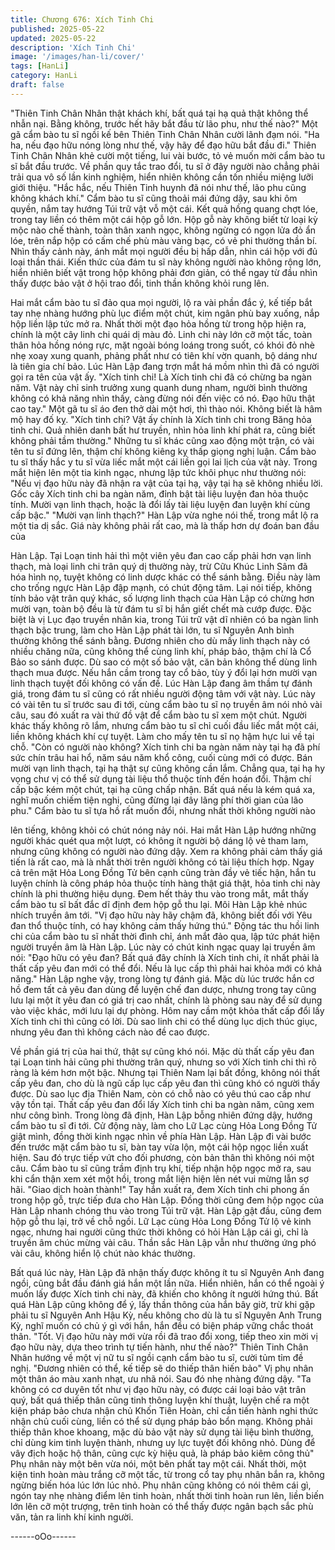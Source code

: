 ```yaml
---
title: Chương 676: Xích Tinh Chi
published: 2025-05-22
updated: 2025-05-22
description: 'Xích Tinh Chi'
image: '/images/han-li/cover/'
tags: [HanLi]
category: HanLi
draft: false
---
```


"Thiên Tinh Chân Nhân thật khách khí, bất quá tại hạ quả thật
không thể nhẫn nại. Bằng không, trước hết hãy bắt đầu từ lão
phu, như thế nào?" Một gã cẩm bào tu sĩ ngồi kế bên Thiên Tinh
Chân Nhân cười lãnh đạm nói.
"Ha ha, nếu đạo hữu nóng lòng như thế, vậy hãy để đạo hữu bắt
đầu đi."
Thiên Tinh Chân Nhân khẻ cười một tiếng, lui vài bước, tỏ vẻ
muốn mời cẩm bào tu sĩ bắt đầu trước.
Về phần quy tắc trao đổi, tu sĩ ở đây người nào chẳng phải trải
qua vô số lần kinh nghiệm, hiển nhiên không cần tốn nhiều miệng
lưỡi giới thiệu.
"Hắc hắc, nếu Thiên Tinh huynh đã nói như thế, lão phu cũng
không khách khí." Cẩm bào tu sĩ cũng thoải mái đứng dậy, sau khi
ôm quyền, nắm tay hướng Túi trữ vật vỗ một cái.
Kết quả hồng quang chợt lóe, trong tay liền có thêm một cái hộp
gỗ lớn.
Hộp gỗ này không biết từ loại kỳ mộc nào chế thành, toàn thân
xanh ngọc, không ngừng có ngọn lửa đỏ ẩn lóe, trên nắp hộp có
cấm chế phù màu vàng bạc, có vẻ phi thường thần bí.
Nhìn thấy cảnh này, ánh mắt mọi người đều bị hấp dẫn, nhìn cái
hộp với đủ loại thần thái.
Kiến thức của đám tu sĩ này không người nào không rộng lớn,
hiển nhiên biết vật trong hộp không phải đơn giản, có thể ngay từ
đầu nhìn thấy được bảo vật ở hội trao đổi, tinh thần không khỏi
rung lên.

Hai mắt cẩm bào tu sĩ đảo qua mọi người, lộ ra vài phần đắc ý, kế
tiếp bắt tay nhẹ nhàng hướng phù lục điểm một chút, kim ngân
phù bay xuống, nắp hộp liền lập tức mở ra. Nhất thời một đạo hỏa
hồng từ trong hộp hiện ra, chính là một cây linh chi quái dị màu
đỏ.
Linh chi này lớn cỡ một tấc, toàn thân hỏa hồng nóng rực, mặt
ngoài bóng loáng trong suốt, có khói đỏ nhè nhẹ xoay xung
quanh, phảng phất như có tiên khí vờn quanh, bộ dáng như là
tiên gia chí bảo.
Lúc Hàn Lập đang trợn mắt há mồm nhìn thì đã có người gọi ra
tên của vật ấy.
"Xích tinh chi! Là Xích tinh chi đã có chừng ba ngàn năm. Vật này
chỉ sinh trưởng xung quanh dung nham, người bình thường không
có khả năng nhìn thấy, càng đừng nói đến việc có nó. Đạo hữu
thật cao tay." Một gã tu sĩ áo đen thở dài một hơi, thì thào nói.
Không biết là hâm mộ hay đố kỵ.
"Xích tinh chi? Vật ấy chính là Xích tinh chi trong Băng hỏa tinh
chi. Quả nhiên danh bất hư truyền, nhìn hỏa linh khí phát ra, cũng
biết không phải tầm thường." Những tu sĩ khác cũng xao động
một trận, có vài tên tu sĩ đứng lên, thậm chí không kiêng kỵ thấp
giọng nghị luận.
Cẩm bào tu sĩ thấy hắc y tu sĩ vừa liếc mắt một cái liền gọi lai lịch
của vật này. Trong mắt hiện lên một tia kinh ngạc, nhưng lập tức
khôi phục như thường nói:
"Nếu vị đạo hữu này đã nhận ra vật của tại hạ, vậy tại hạ sẽ
không nhiều lời. Gốc cây Xích tinh chi ba ngàn năm, đỉnh bật tài
liệu luyện đan hỏa thuộc tính. Mười vạn linh thạch, hoặc là đổi lấy
tài liệu luyện đan luyện khí cùng cấp bậc."
"Mười vạn linh thạch?" Hàn Lập vừa nghe nói thế, trong mắt lộ ra
một tia dị sắc.
Giá này không phải rất cao, mà là thấp hơn dự đoán ban đầu của

Hàn Lập. Tại Loạn tinh hải thì một viên yêu đan cao cấp phải hơn
vạn linh thạch, mà loại linh chi trân quý dị thường này, trừ Cữu
Khúc Linh Sâm đã hóa hình nọ, tuyệt không có linh dược khác có
thể sánh bằng. Điều này làm cho trống ngực Hàn Lập đập mạnh,
có chút động tâm.
Lại nói tiếp, không tính bảo vật trân quý khác, số lượng linh thạch
của Hàn Lập có chừng hơn mười vạn, toàn bộ đều là từ đám tu sĩ
bị hắn giết chết mà cướp được. Đặc biệt là vị Lục đạo truyền
nhân kia, trong Túi trữ vật dĩ nhiên có ba ngàn linh thạch bậc
trung, làm cho Hàn Lập phát tài lớn, tu sĩ Nguyên Anh bình
thường không thể sánh bằng.
Đương nhiên cho dù mấy linh thạch này có nhiều chăng nữa,
cũng không thể cùng linh khí, pháp bảo, thậm chí là Cổ Bảo so
sánh được. Dù sao có một số bảo vật, căn bản không thể dùng
linh thạch mua được.
Nếu hắn cầm trong tay cổ bảo, tùy ý đổi lại hơn mười vạn linh
thạch tuyệt đối không có vấn đề.
Lúc Hàn Lập đang âm thầm tự đánh giá, trong đám tu sĩ cũng có
rất nhiều người động tâm với vật này.
Lúc này có vài tên tu sĩ trước sau đi tới, cùng cẩm bào tu sĩ nọ
truyền âm nói nhỏ vài câu, sau đó xuất ra vài thứ đồ vật để cẩm
bào tu sĩ xem một chút.
Người khác thấy không rõ lắm, nhưng cẩm bào tu sĩ chỉ cuối đầu
liếc mắt một cái, liền không khách khí cự tuyệt. Làm cho mấy tên
tu sĩ nọ hậm hực lui về tại chỗ.
"Còn có người nào không? Xích tinh chi ba ngàn năm này tại hạ
đã phí sức chín trâu hai hổ, năm sáu năm khổ công, cuối cùng
mới có được. Bán mười vạn linh thạch, tại hạ thật sự cũng không
cần lắm. Chẳng qua, tại hạ hy vọng chư vị có thể sử dụng tài liệu
thổ thuộc tính đến hoán đổi. Thậm chí cấp bậc kém một chút, tại
hạ cũng chấp nhận. Bất quá nếu là kém quá xa, nghĩ muốn chiếm
tiện nghi, cũng đừng lại đây lãng phí thời gian của lão phu." Cẩm
bào tu sĩ tựa hồ rất muốn đổi, nhưng nhất thời không người nào

lên tiếng, không khỏi có chút nóng nảy nói.
Hai mắt Hàn Lập hướng những người khác quét qua một lượt, có
không ít người bộ dáng lộ vẻ tham lam, nhưng cũng không có
người nào đứng dậy.
Xem ra không phải cảm thấy giá tiến là rất cao, mà là nhất thời
trên người không có tài liệu thích hợp.
Ngay cả trên mặt Hỏa Long Đồng Tử bên cạnh cũng tràn đầy vẻ
tiếc hận, hắn tu luyện chính là công pháp hỏa thuộc tính hàng thật
giá thật, hỏa tinh chi này chính là phi thường hiệu dụng.
Đem hết thảy thu vào trong mắt, mắt thấy cẩm bào tu sĩ bất đắc dĩ
định đem hộp gỗ thu lại.
Môi Hàn Lập khẻ nhúc nhích truyền âm tới.
"Vị đạo hữu này hãy chậm đã, không biết đối với Yêu đan thổ
thuộc tính, có hay không cảm thấy hứng thú."
Động tác thu hồi linh chi của cẩm bào tu sĩ nhất thời đình chỉ, ánh
mắt đảo qua, lập tức phát hiện người truyền âm là Hàn Lập. Lúc
này có chút kinh ngạc quay lại truyền âm nói:
"Đạo hữu có yêu đan? Bất quá đây chính là Xích tinh chi, ít nhất
phải là thất cấp yêu đan mới có thể đổi. Nếu là lục cấp thì phải hai
khỏa mới có khả năng."
Hàn Lập nghe vậy, trong lòng tự đánh giá.
Mặc dù lúc trước hắn cơ hồ đem tất cả yêu đan dùng để luyện
chế đan dược, nhưng trong tay cũng lưu lại một ít yêu đan có giá
trị cao nhất, chính là phòng sau này để sử dụng vào việc khác,
mới lưu lại dự phòng.
Hôm nay cầm một khỏa thất cấp đổi lấy Xích tinh chi thì cũng có
lời. Dù sao linh chi có thể dùng lục dịch thúc giục, nhưng yêu đan
thì không cách nào đề cao được.

Về phần giá trị của hai thứ, thật sự cũng khó nói.
Mặc dù thất cấp yêu đan tại Loạn tinh hải cũng phi thường trân
quý, nhưng so với Xích tinh chi thì rõ ràng là kém hơn một bậc.
Nhưng tại Thiên Nam lại bất đồng, không nói thất cấp yêu đan,
cho dù là ngũ cấp lục cấp yêu đan thì cũng khó có người thấy
được. Dù sao lục địa Thiên Nam, còn có chỗ nào có yêu thú cao
cấp như vậy tồn tại.
Thất cấp yêu đan đổi lấy Xích tinh chi ba ngàn năm, cũng xem
như công bình.
Trong lòng đã định, Hàn Lập bỗng nhiên đứng dậy, hướng cẩm
bào tu sĩ đi tới.
Cử động này, làm cho Lữ Lạc cùng Hỏa Long Đồng Tử giật mình,
đồng thời kinh ngạc nhìn về phía Hàn Lập.
Hàn Lập đi vài bước đến trước mặt cẩm bào tu sĩ, bàn tay vừa
lộn, một cái hộp ngọc liền xuất hiện. Sau đó trực tiếp vứt cho đối
phương, còn bản thân thì không nói một câu.
Cẩm bào tu sĩ cũng trầm định trụ khí, tiếp nhận hộp ngọc mở ra,
sau khi cẩn thận xem xét một hồi, trong mắt liện hiện lên nét vui
mừng lẫn sợ hãi.
"Giao dịch hoàn thành!"
Tay hắn xuất ra, đem Xích tinh chi phong ấn trong hộp gỗ, trực
tiếp đưa cho Hàn Lập. Đồng thời cũng đem hộp ngọc của Hàn
Lập nhanh chóng thu vào trong Túi trữ vật.
Hàn Lập gật đầu, cũng đem hộp gỗ thu lại, trở về chỗ ngồi.
Lữ Lạc cùng Hỏa Long Đồng Tử lộ vẻ kinh ngạc, nhưng hai người
cũng thức thời không có hỏi Hàn Lập cái gì, chỉ là truyền âm chúc
mừng vài câu.
Thần sắc Hàn Lập vẫn như thường ứng phó vài câu, không hiển
lộ chút nào khác thường.

Bất quá lúc này, Hàn Lập đã nhận thấy được không ít tu sĩ
Nguyên Anh đang ngồi, cũng bắt đầu đánh giá hắn một lần nữa.
Hiển nhiên, hắn có thể ngoài ý muốn lấy được Xích tinh chi này,
đã khiến cho không ít người hứng thú.
Bất quá Hàn Lập cũng không để ý, lấy thần thông của hắn bây
giờ, trừ khi gặp phải tu sĩ Nguyên Anh Hậu Kỳ, nếu không cho dù
là tu sĩ Nguyên Anh Trung Kỳ, nghĩ muốn có chủ ý gì với hắn, hắn
đều có biện pháp vững chắc thoát thân.
"Tốt. Vị đạo hữu này mới vừa rồi đã trao đổi xong, tiếp theo xin
mời vị đạo hữu này, dựa theo trình tự tiến hành, như thế nào?"
Thiên Tinh Chân Nhân hướng về một vị nữ tu sĩ ngồi cạnh cẩm
bào tu sĩ, cười tủm tỉm đề nghị.
"Đương nhiên có thể, kế tiếp sẽ do thiếp thân hiến bảo" Vị phụ
nhân một thân áo màu xanh nhạt, ưu nhã nói. Sau đó nhẹ nhàng
đứng dậy.
"Ta không có cơ duyên tốt như vị đạo hữu này, có được cái loại
bảo vật trân quý, bất quá thiếp thân cũng tinh thông luyện khí
thuật, luyện chế ra một kiện pháp bảo chưa nhận chủ Khốn Tiên
Hoàn, chỉ cần tiến hành nghi thức nhận chủ cuối cùng, liền có thể
sử dụng pháp bảo bổn mạng. Không phải thiếp thân khoe khoang,
mặc dù bảo vật này sử dụng tài liệu bình thường, chỉ dùng kim
tinh luyện thành, nhưng uy lực tuyệt đối không nhỏ. Dùng để vây
địch hoặc hộ thân, cũng cực kỳ hiệu quả, là pháp bảo kiêm công
thủ" Phụ nhân này một bên vừa nói, một bên phất tay một cái.
Nhất thời, một kiện tinh hoàn màu trắng cỡ một tấc, từ trong cổ
tay phụ nhân bắn ra, không ngừng biến hóa lúc lớn lúc nhỏ.
Phụ nhân cũng không có nói thêm cái gì, ngón tay nhẹ nhàng
điểm lên tinh hoàn, nhất thời tinh hoàn run lên, liền biến lớn lên
cỡ một trượng, trên tinh hoàn có thể thấy được ngân bạch sắc
phù văn, tản ra linh khí kinh người.

------oOo------
